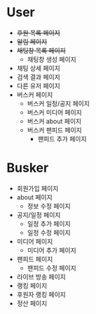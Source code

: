 # User

- ~~후원 목록 페이지~~
- ~~알림 페이지~~
- ~~채팅창 목록 페이지~~
  - 채팅창 생성 페이지
- 채팅 상세 페이지
- 검색 결과 페이지
- 다른 유저 페이지
- 버스커 페이지
  - 버스커 일정/공지 페이지
  - 버스커 미디어 페이지
  - 버스커 about 페이지
  - 버스커 팬피드 페이지
    - 팬피드 추가 페이지

# Busker

- 회원가입 페이지
- about 페이지
  - 정보 수정 페이지
- 공지/일정 페이지
  - 일정 추가 페이지
  - 일정 수정 페이지
- 미디어 페이지
  - 미디어 추가 페이지
- 팬피드 페이지
  - 팬피드 수정 페이지
- 라이브 방송 페이지
- 랭킹 페이지
- 후원자 랭킹 페이지
- 정산 페이지
